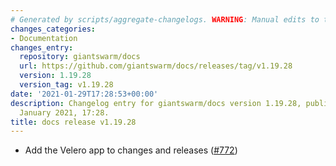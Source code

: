 ```yaml
---
# Generated by scripts/aggregate-changelogs. WARNING: Manual edits to this files will be overwritten.
changes_categories:
- Documentation
changes_entry:
  repository: giantswarm/docs
  url: https://github.com/giantswarm/docs/releases/tag/v1.19.28
  version: 1.19.28
  version_tag: v1.19.28
date: '2021-01-29T17:28:53+00:00'
description: Changelog entry for giantswarm/docs version 1.19.28, published on 29
  January 2021, 17:28.
title: docs release v1.19.28
---
```


- Add the Velero app to changes and releases ([#772](https://github.com/giantswarm/docs/pull/772))
